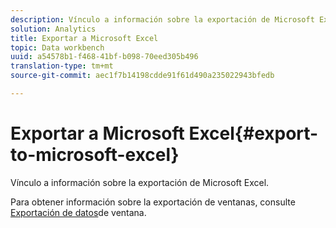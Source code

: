 ```yaml
---
description: Vínculo a información sobre la exportación de Microsoft Excel.
solution: Analytics
title: Exportar a Microsoft Excel
topic: Data workbench
uuid: a54578b1-f468-41bf-b098-70eed305b496
translation-type: tm+mt
source-git-commit: aec1f7b14198cdde91f61d490a235022943bfedb

---
```



# Exportar a Microsoft Excel{#export-to-microsoft-excel}

Vínculo a información sobre la exportación de Microsoft Excel.

Para obtener información sobre la exportación de ventanas, consulte [Exportación de datos](../../../../home/c-get-started/c-wk-win-wksp/c-exp-win-data.md#concept-8df61d64ed434cc5a499023c44197349)de ventana.
